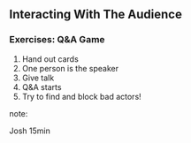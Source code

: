 ## Interacting With The Audience

### Exercises: Q&A Game

1. Hand out cards
2. One person is the speaker
3. Give talk
4. Q&A starts
5. Try to find and block bad actors!

note:

Josh
15min
